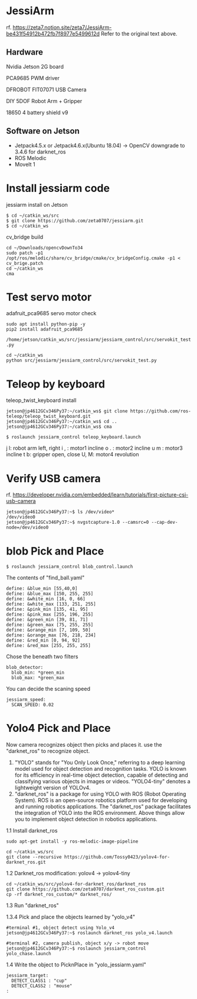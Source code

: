# JessiArm
rf. https://zeta7.notion.site/zeta7/JessiArm-be431f54912b472fb7f8977e5499612d
Refer to the original text above.
## Hardware

Nvidia Jetson 2G board

PCA9685 PWM driver

DFROBOT FIT07071 USB Camera

DIY 5DOF Robot Arm + Gripper

18650 4 battery shield v9

## Software on Jetson

- Jetpack4.5.x or Jetpack4.6.x(Ubuntu 18.04) → OpenCV downgrade to 3.4.6 for darknet_ros
- ROS Melodic
- MoveIt 1
  
# Install jessiarm code
 jessiarm install on Jetson
```
$ cd ~/catkin_ws/src
$ git clone https://github.com/zeta0707/jessiarm.git
$ cd ~/catkin_ws
```
cv_bridge build
```
cd ~/Downloads/opencvDownTo34
sudo patch -p1 /opt/ros/melodic/share/cv_bridge/cmake/cv_bridgeConfig.cmake -p1 < cv_brige.patch
cd ~/catkin_ws
cma
```
# Test servo motor
adafruit_pca9685 servo motor check
```
sudo apt install python-pip -y
pip2 install adafruit_pca9685
```
```/home/jetson/catkin_ws/src/jessiarm/jessiarm_control/src/servokit_test.py ```
```
cd ~/catkin_ws
python src/jessiarm/jessiarm_control/src/servokit_test.py
```
# Teleop by keyboard
teleop_twist_keyboard install
```
jetson@jp4612GCv346Py37:~/catkin_ws$ git clone https://github.com/ros-teleop/teleop_twist_keyboard.git
jetson@jp4612GCv346Py37:~/catkin_ws$ cd ..
jetson@jp4612GCv346Py37:~/catkin_ws$ cma
```
```
$ roslaunch jessiarm_control teleop_keyboard.launch
```
j l: robot arm left, right
i , : motor1 incline
o . : motor2 incline
u m : motor3 incline
t b: gripper open, close
U, M: motor4 revolution
#  Verify USB camera
rf. https://developer.nvidia.com/embedded/learn/tutorials/first-picture-csi-usb-camera
```
jetson@jp4612GCv346Py37:~$ ls /dev/video*
/dev/video0
jetson@jp4612GCv346Py37:~$ nvgstcapture-1.0 --camsrc=0 --cap-dev-node=/dev/video0
```
# blob Pick and Place
```
$ roslaunch jessiarm_control blob_control.launch
```
The contents of "find_ball.yaml"
```
define: &blue_min [55,40,0]
define: &blue_max [150, 255, 255]
define: &white_min [16, 0, 66]
define: &white_max [133, 251, 255]
define: &pink_min [135, 41, 95]
define: &pink_max [255, 196, 255]
define: &green_min [39, 81, 71]
define: &green_max [75, 255, 255]
define: &orange_min [7, 109, 50]
define: &orange_max [76, 218, 234]
define: &red_min [0, 94, 92]
define: &red_max [255, 255, 255]
```
Chose the beneath two filters
```
blob_detector:
  blob_min: *green_min
  blob_max: *green_max
```
You can decide the scaning speed
```
jessiarm_speed:
  SCAN_SPEED: 0.02
```
# Yolo4 Pick and Place
Now camera recognizes object then picks and places it.
use the "darknet_ros" to recognize object.
1. "YOLO" stands for "You Only Look Once," referring to a deep learning model used for object detection and recognition tasks. YOLO is known for its efficiency in real-time object detection, capable of detecting and classifying various objects in images or videos.
"YOLO4-tiny" denotes a lightweight version of YOLOv4.
2. "darknet_ros" is a package for using YOLO with ROS (Robot Operating System). ROS is an open-source robotics platform used for developing and running robotics applications. The "darknet_ros" package facilitates the integration of YOLO into the ROS environment.
Above things allow you to implement object detection in robotics applications.

1.1 Install darknet_ros
```
sudo apt-get install -y ros-melodic-image-pipeline

cd ~/catkin_ws/src
git clone --recursive https://github.com/Tossy0423/yolov4-for-darknet_ros.git
```
1.2 Darknet_ros modification: yolov4 → yolov4-tiny
```
cd ~/catkin_ws/src/yolov4-for-darknet_ros/darknet_ros
git clone https://github.com/zeta0707/darknet_ros_custom.git
cp -rf darknet_ros_custom/* darknet_ros/
```
1.3 Run "darknet_ros"

1.3.4 Pick and place the objects learned by "yolo_v4"
```
#terminal #1, object detect using Yolo_v4
jetson@jp4612GCv346Py37:~$ roslaunch darknet_ros yolo_v4.launch

#terminal #2, camera publish, object x/y -> robot move
jetson@jp4612GCv346Py37:~$ roslaunch jessiarm_control yolo_chase.launch
```
1.4 Write the object to PicknPlace in "yolo_jessiarm.yaml"
```
jessiarm_target:
  DETECT_CLASS1 : "cup"
  DETECT_CLASS2 : "mouse"
:
```
